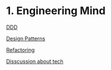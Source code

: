 # 1. Engineering Mind

[DDD](1%20Engineering%20Mind%2012e6c2e8d0dd80c29575e8759691fe39/DDD%2012a6c2e8d0dd8043be55ca8587bae513.md)

[Design Patterns](1%20Engineering%20Mind%2012e6c2e8d0dd80c29575e8759691fe39/Design%20Patterns%2012a6c2e8d0dd8095a88dcb7159c1519e.md)

[Refactoring](1%20Engineering%20Mind%2012e6c2e8d0dd80c29575e8759691fe39/Refactoring%2012a6c2e8d0dd8026bea8d540c3fba7de.md)

[Disscussion about tech](1%20Engineering%20Mind%2012e6c2e8d0dd80c29575e8759691fe39/Disscussion%20about%20tech%2012a6c2e8d0dd80a287bcee5170ecd8a6.md)